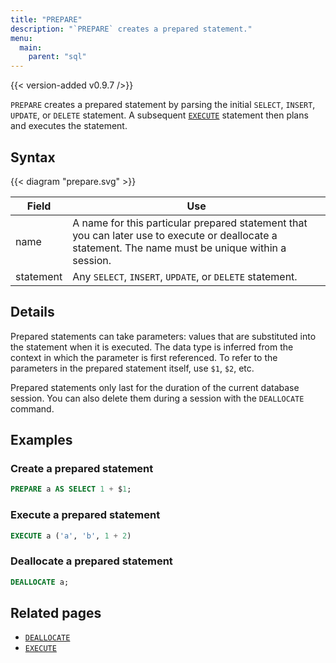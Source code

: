 ```yaml
---
title: "PREPARE"
description: "`PREPARE` creates a prepared statement."
menu:
  main:
    parent: "sql"
---
```


{{< version-added v0.9.7 />}}

`PREPARE` creates a prepared statement by parsing the initial `SELECT`, `INSERT`, `UPDATE`, or `DELETE` statement. A subsequent [`EXECUTE`] statement then plans and executes the statement.

## Syntax

{{< diagram "prepare.svg" >}}

Field | Use
------|-----
name | A name for this particular prepared statement that you can later use to execute or deallocate a statement. The name must be unique within a session.
statement  |  Any `SELECT`, `INSERT`, `UPDATE`, or `DELETE` statement.

## Details

Prepared statements can take parameters: values that are substituted into the statement when it is executed. The data type is inferred from the context in which the parameter is first referenced. To refer to the parameters in the prepared statement itself, use `$1`, `$2`, etc.

Prepared statements only last for the duration of the current database session. You can also delete them during a session with the `DEALLOCATE` command.

## Examples

### Create a prepared statement

```sql
PREPARE a AS SELECT 1 + $1;
```

### Execute a prepared statement

```sql
EXECUTE a ('a', 'b', 1 + 2)
```

### Deallocate a prepared statement

```sql
DEALLOCATE a;
```

## Related pages

- [`DEALLOCATE`]
- [`EXECUTE`]

[`DEALLOCATE`]:../deallocate
[`EXECUTE`]:../execute
